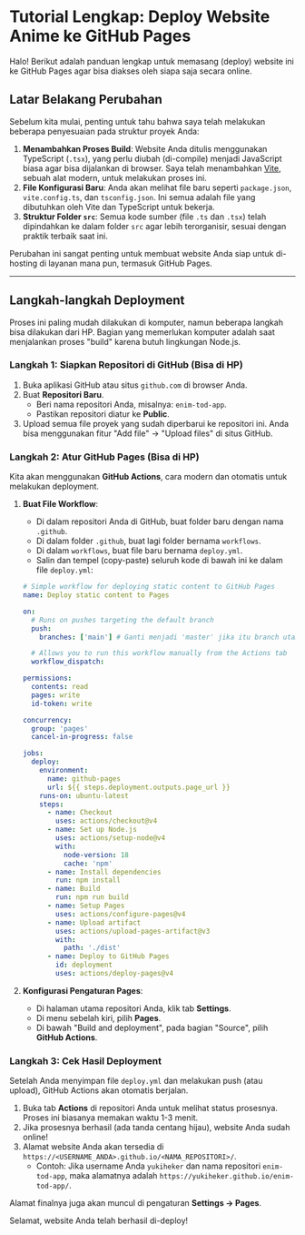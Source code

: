 # Tutorial Lengkap: Deploy Website Anime ke GitHub Pages

Halo! Berikut adalah panduan lengkap untuk memasang (deploy) website ini ke GitHub Pages agar bisa diakses oleh siapa saja secara online.

## Latar Belakang Perubahan

Sebelum kita mulai, penting untuk tahu bahwa saya telah melakukan beberapa penyesuaian pada struktur proyek Anda:

1.  **Menambahkan Proses Build**: Website Anda ditulis menggunakan TypeScript (`.tsx`), yang perlu diubah (di-compile) menjadi JavaScript biasa agar bisa dijalankan di browser. Saya telah menambahkan [Vite](https://vitejs.dev/), sebuah alat modern, untuk melakukan proses ini.
2.  **File Konfigurasi Baru**: Anda akan melihat file baru seperti `package.json`, `vite.config.ts`, dan `tsconfig.json`. Ini semua adalah file yang dibutuhkan oleh Vite dan TypeScript untuk bekerja.
3.  **Struktur Folder `src`**: Semua kode sumber (file `.ts` dan `.tsx`) telah dipindahkan ke dalam folder `src` agar lebih terorganisir, sesuai dengan praktik terbaik saat ini.

Perubahan ini sangat penting untuk membuat website Anda siap untuk di-hosting di layanan mana pun, termasuk GitHub Pages.

---

## Langkah-langkah Deployment

Proses ini paling mudah dilakukan di komputer, namun beberapa langkah bisa dilakukan dari HP. Bagian yang memerlukan komputer adalah saat menjalankan proses "build" karena butuh lingkungan Node.js.

### Langkah 1: Siapkan Repositori di GitHub (Bisa di HP)

1.  Buka aplikasi GitHub atau situs `github.com` di browser Anda.
2.  Buat **Repositori Baru**.
    *   Beri nama repositori Anda, misalnya: `enim-tod-app`.
    *   Pastikan repositori diatur ke **Public**.
3.  Upload semua file proyek yang sudah diperbarui ke repositori ini. Anda bisa menggunakan fitur "Add file" -> "Upload files" di situs GitHub.

### Langkah 2: Atur GitHub Pages (Bisa di HP)

Kita akan menggunakan **GitHub Actions**, cara modern dan otomatis untuk melakukan deployment.

1.  **Buat File Workflow**:
    *   Di dalam repositori Anda di GitHub, buat folder baru dengan nama `.github`.
    *   Di dalam folder `.github`, buat lagi folder bernama `workflows`.
    *   Di dalam `workflows`, buat file baru bernama `deploy.yml`.
    *   Salin dan tempel (copy-paste) seluruh kode di bawah ini ke dalam file `deploy.yml`:

    ```yaml
    # Simple workflow for deploying static content to GitHub Pages
    name: Deploy static content to Pages

    on:
      # Runs on pushes targeting the default branch
      push:
        branches: ['main'] # Ganti menjadi 'master' jika itu branch utama Anda

      # Allows you to run this workflow manually from the Actions tab
      workflow_dispatch:

    permissions:
      contents: read
      pages: write
      id-token: write

    concurrency:
      group: 'pages'
      cancel-in-progress: false

    jobs:
      deploy:
        environment:
          name: github-pages
          url: ${{ steps.deployment.outputs.page_url }}
        runs-on: ubuntu-latest
        steps:
          - name: Checkout
            uses: actions/checkout@v4
          - name: Set up Node.js
            uses: actions/setup-node@v4
            with:
              node-version: 18
              cache: 'npm'
          - name: Install dependencies
            run: npm install
          - name: Build
            run: npm run build
          - name: Setup Pages
            uses: actions/configure-pages@v4
          - name: Upload artifact
            uses: actions/upload-pages-artifact@v3
            with:
              path: './dist'
          - name: Deploy to GitHub Pages
            id: deployment
            uses: actions/deploy-pages@v4
    ```

2.  **Konfigurasi Pengaturan Pages**:
    *   Di halaman utama repositori Anda, klik tab **Settings**.
    *   Di menu sebelah kiri, pilih **Pages**.
    *   Di bawah "Build and deployment", pada bagian "Source", pilih **GitHub Actions**.

### Langkah 3: Cek Hasil Deployment

Setelah Anda menyimpan file `deploy.yml` dan melakukan push (atau upload), GitHub Actions akan otomatis berjalan.

1.  Buka tab **Actions** di repositori Anda untuk melihat status prosesnya. Proses ini biasanya memakan waktu 1-3 menit.
2.  Jika prosesnya berhasil (ada tanda centang hijau), website Anda sudah online!
3.  Alamat website Anda akan tersedia di `https://<USERNAME_ANDA>.github.io/<NAMA_REPOSITORI>/`.
    *   Contoh: Jika username Anda `yukiheker` dan nama repositori `enim-tod-app`, maka alamatnya adalah `https://yukiheker.github.io/enim-tod-app/`.

Alamat finalnya juga akan muncul di pengaturan **Settings -> Pages**.

Selamat, website Anda telah berhasil di-deploy!
